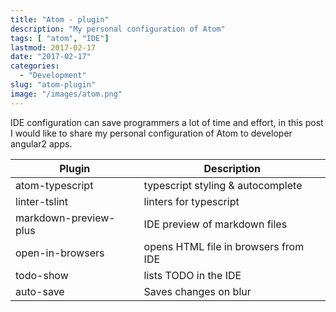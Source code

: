 ```yaml
---
title: "Atom - plugin"
description: "My personal configuration of Atom"
tags: [ "atom", "IDE"]
lastmod: 2017-02-17
date: "2017-02-17"
categories:
  - "Development"
slug: "atom-plugin"
image: "/images/atom.png"
---
```


IDE configuration can save programmers a lot of time and effort, in this post I would like to share my personal configuration of Atom to developer angular2 apps.

| Plugin                 | Description                                |
| -----------------------|--------------------------------------------|
| atom-typescript        | typescript styling & autocomplete|
| linter-tslint          | linters for typescript|
| markdown-preview-plus  | IDE preview of markdown files|
| open-in-browsers       | opens HTML file in browsers from IDE|
| todo-show              | lists TODO in the IDE|
| auto-save              | Saves changes on blur|
